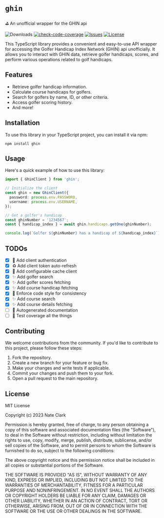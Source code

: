 # `ghin`

⛳ An unofficial wrapper for the GHIN api

![Downloads](https://img.shields.io/github/downloads/n8io/ghin/total)
[![check-code-coverage](https://img.shields.io/badge/code--coverage-100%25-brightgreen)](https://github.com/n8io/ghin/actions/workflows/publish.yml?query=branch%3Amain)
[![Issues](https://img.shields.io/github/issues/n8io/ghin)](https://github.com/n8io/ghin/issues)
[![License](https://img.shields.io/github/license/n8io/ghin)](https://github.com/n8io/ghin/blob/main/LICENSE)

This TypeScript library provides a convenient and easy-to-use API wrapper for accessing the Golfer Handicap Index Network (GHIN) api unofficially. It allows you to interact with GHIN data, retrieve golfer handicaps, scores, and perform various operations related to golf handicaps.

## Features

- Retrieve golfer handicap information.
- Calculate course handicaps for golfers.
- Search for golfers by name, ID, or other criteria.
- Access golfer scoring history.
- And more!

## Installation

To use this library in your TypeScript project, you can install it via npm:

```shell
npm install ghin
```

## Usage

Here's a quick example of how to use this library:

```typescript
import { GhinClient } from 'ghin';

// Initialize the client
const ghin = new GhinClient({
  password: process.env.PASSWORD,
  username: process.env.USERNAME,
});

// Get a golfer's handicap
const ghinNumber = '1234567';
const { handicap_index } = await ghin.handicaps.getOne(ghinNumber);

console.log(`Golfer ${ghinNumber} has a handicap of ${handicap_index}`);
```

## TODOs

- [x] 🔑 Add client authentication
- [x] ♻️ Add client token auto-refresh
- [x] 💸 Add configurable cache client
- [x] ✨ Add golfer search
- [x] ✨ Add golfer scores fetching
- [x] ✨ Add course handicap fetching
- [x] 💄 Enforce code style for consistency
- [x] ✨ Add course search
- [x] ✨ Add course details fetching
- [ ] 📘 Autogenerated documentation
- [ ] 🧪 Test coverage all the things

## Contributing

We welcome contributions from the community. If you'd like to contribute to this project, please follow these steps:

1. Fork the repository.
2. Create a new branch for your feature or bug fix.
3. Make your changes and write tests if applicable.
4. Commit your changes and push them to your fork.
5. Open a pull request to the main repository.

## License

MIT License

Copyright (c) 2023 Nate Clark

Permission is hereby granted, free of charge, to any person obtaining a copy
of this software and associated documentation files (the "Software"), to deal
in the Software without restriction, including without limitation the rights
to use, copy, modify, merge, publish, distribute, sublicense, and/or sell
copies of the Software, and to permit persons to whom the Software is
furnished to do so, subject to the following conditions:

The above copyright notice and this permission notice shall be included in all
copies or substantial portions of the Software.

THE SOFTWARE IS PROVIDED "AS IS", WITHOUT WARRANTY OF ANY KIND, EXPRESS OR
IMPLIED, INCLUDING BUT NOT LIMITED TO THE WARRANTIES OF MERCHANTABILITY,
FITNESS FOR A PARTICULAR PURPOSE AND NONINFRINGEMENT. IN NO EVENT SHALL THE
AUTHORS OR COPYRIGHT HOLDERS BE LIABLE FOR ANY CLAIM, DAMAGES OR OTHER
LIABILITY, WHETHER IN AN ACTION OF CONTRACT, TORT OR OTHERWISE, ARISING FROM,
OUT OF OR IN CONNECTION WITH THE SOFTWARE OR THE USE OR OTHER DEALINGS IN THE
SOFTWARE.

